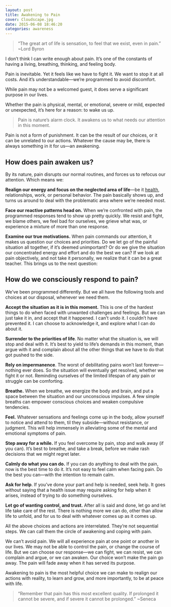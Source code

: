 ```yaml
---
layout: post
title: Awakening to Pain
cover: Cloudscape.jpg
date: 2015-06-08 18:46:20
categories: awareness
---
```


> “The great art of life is sensation, to feel that we exist, even in pain.” ~Lord Byron

I don’t think I can write enough about pain. It’s one of the constants of having a living, breathing, thinking, and feeling body. 

Pain is inevitable. Yet it feels like we have to fight it. We want to stop it at all costs. And it’s understandable—we’re programmed to avoid discomfort. 

While pain may not be a welcomed guest, it does serve a significant purpose in our lives. 

Whether the pain is physical, mental, or emotional, severe or mild, expected or unexpected, it’s here for a reason: to wake us up. 

> Pain is nature’s alarm clock. It awakens us to what needs our attention in this moment.

Pain is not a form of punishment. It can be the result of our choices, or it can be unrelated to our actions. Whatever the cause may be, there is always something in it for us—an awakening. 

## How does pain awaken us?

By its nature, pain disrupts our normal routines, and forces us to refocus our attention. Which means we: 

**Realign our energy and focus on the neglected area of life**—be it [health](/cope-with-pain/), relationships, work, or personal behavior. The pain basically shows up, and turns us around to deal with the problematic area where we’re needed most. 

**Face our reactive patterns head on.** When we’re confronted with pain, the programmed responses tend to show up pretty quickly. We resist and fight, we blame others, we feel bad for ourselves, we grieve what was, or experience a mixture of more than one response. 

**Examine our true motivations.** When pain commands our attention, it makes us question our choices and priorities. Do we let go of the painful situation all together, if it’s deemed unimportant? Or do we give the situation our concentrated energy and effort and do the best we can? If we look at pain objectively, and not take it personally, we realize that it can be a great teacher. This brings us to the next question: 

## How do we consciously respond to pain?

We’ve been programmed differently. But we all have the following tools and choices at our disposal, whenever we need them. 

**Accept the situation as it is in this moment.** This is one of the hardest things to do when faced with unwanted challenges and feelings. But we can just take it in, and accept that it happened. I can’t undo it. I couldn’t have prevented it. I can choose to acknowledge it, and explore what I can do about it. 

**Surrender to the priorities of life**. No matter what the situation is, we will stop and deal with it. It’s best to yield to life’s demands in this moment, than argue with it and complain about all the other things that we have to do that got pushed to the side. 

**Rely on impermanence**. The worst of debilitating pains won’t last forever—nothing ever does. So the situation will eventually get resolved, whether we fight it or not. Reminding ourselves of the limited lifespan of any pain or struggle can be comforting. 

**Breathe.** When we breathe, we energize the body and brain, and put a space between the situation and our unconscious impulses. A few simple breaths can empower conscious choices and weaken compulsive tendencies. 

**Feel.** Whatever sensations and feelings come up in the body, allow yourself to notice and attend to them, til they subside—without resistance, or judgment. This will help immensely in alleviating some of the mental and emotional symptoms of pain. 

**Step away for a while.** If you feel overcome by pain, stop and walk away (if you can). It’s best to breathe, and take a break, before we make rash decisions that we might regret later. 

**Calmly do what you can do.** If you can do anything to deal with the pain, now is the best time to do it. It’s not easy to feel calm when facing pain. Do the best you can—with the intention to remain calm. 

**Ask for help**. If you’ve done your part and help is needed, seek help. It goes without saying that a health issue may require asking for help when it arises, instead of trying to do something ourselves. 

**Let go of wanting control, and trust.** After all is said and done, let go and let life take care of the rest. There is nothing more we can do, other than allow life to unfold, and for us to deal with whatever comes up as it comes up. 

All the above choices and actions are interrelated. They’re not sequential steps. We can call them the circle of awakening and coping with pain. 

We can’t avoid pain. We will all experience pain at one point or another in our lives. We may not be able to control the pain, or change the course of life. But we can choose our response—we can fight, we can resist, we can complain and argue, or we can awaken. Our choice won’t make the pain go away. The pain will fade away when it has served its purpose. 

Awakening to pain is the most helpful choice we can make to realign our actions with reality, to learn and grow, and more importantly, to be at peace with life. 

> “Remember that pain has this most excellent quality. If prolonged it cannot be severe, and if severe it cannot be prolonged.” ~Seneca